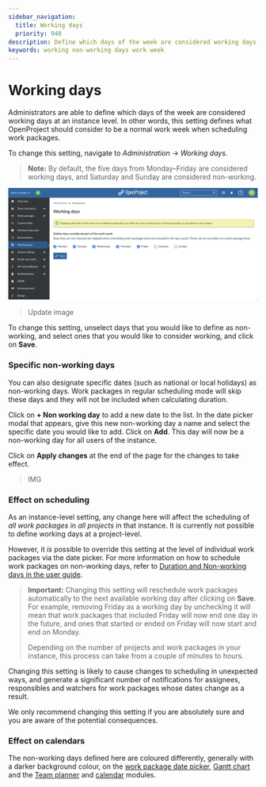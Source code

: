 ```yaml
---
sidebar_navigation:
  title: Working days
  priority: 940
description: Define which days of the week are considered working days for scheduling and calculation of duration
keywords: working non-working days work week
---
```

# Working days

Administrators are able to define which days of the week are considered working days at an instance level. In other words, this setting defines what OpenProject should consider to be a normal work week when scheduling work packages.

To change this setting, navigate to *Administration* → *Working days*.

> **Note:** By default, the five days from Monday–Friday are considered working days, and Saturday and Sunday are considered non-working.

![The 'Working days' entry in Admin settings ](admin-working-days.png)
> Update image

To change this setting, unselect days that you would like to define as non-working, and select ones that you would like to consider working, and click on **Save**.

### Specific non-working days

You can also designate specific dates (such as national or local holidays) as non-working days. Work packages in regular scheduling mode will skip these days and they will not be included when calculating duration.

Click on **+ Non working day** to add a new date to the list. In the date picker modal that appears, give this new non-working day a name and select the specific date you would like to add. Click on **Add**. This day will now be a non-working day for all users of the instance.

Click on **Apply changes** at the end of the page for the changes to take effect.

> IMG

### Effect on scheduling

As an instance-level setting, any change here will affect the scheduling of *all work packages* in *all projects* in that instance. It is currently not possible to define working days at a project-level. 

However, it *is* possible to override this setting at the level of individual work packages via the date picker. For more information on how to schedule work packages on non-working days, refer to [Duration and Non-working days in the user guide](../../user-guide/work-packages/set-change-dates/#working-days-and-duration).

> **Important:** Changing this setting will reschedule work packages automatically to the next available working day after clicking on **Save**. For example, removing Friday as a working day by unchecking it will mean that work packages that included Friday will now end one day in the future, and ones that started or ended on Friday will now start and end on Monday. 
>
> Depending on the number of projects and work packages in your instance, this process can take from a couple of minutes to hours. 

Changing this setting is likely to cause changes to scheduling in unexpected ways, and generate a significant number of notifications for assignees, responsibles and watchers for work packages whose dates change as a result. 

We only recommend changing this setting if you are absolutely sure and you are aware of the potential consequences.

### Effect on calendars

The non-working days defined here are coloured differently, generally with a darker background colour, on the [work package date picker](../../user-guide/work-packages/set-change-dates/#working-days-and-duration), [Gantt chart](../../user-guide/gantt-chart/) and the [Team planner](../../user-guide/team-planner/) and [calendar](../../user-guide/calendar/) modules.



